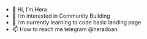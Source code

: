 - 👋 Hi, I’m Hera
- 👀 I’m interested in Community Building
- 🌱 I’m currently learning to code basic landing page
- 📫 How to reach me telegram @heradoan


<!---
heradoan/heradoan is a ✨ special ✨ repository because its `README.md` (this file) appears on your GitHub profile.
You can click the Preview link to take a look at your changes.
--->
